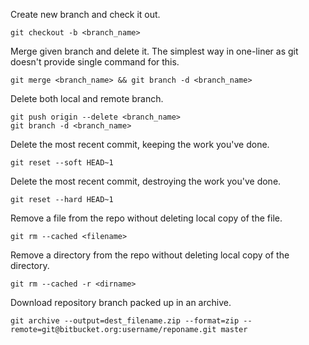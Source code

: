 Create new branch and check it out.

    git checkout -b <branch_name>

Merge given branch and delete it. The simplest way in one-liner as git doesn't provide single command for this.

    git merge <branch_name> && git branch -d <branch_name>
    
Delete both local and remote branch.

    git push origin --delete <branch_name>
    git branch -d <branch_name>

Delete the most recent commit, keeping the work you've done.

    git reset --soft HEAD~1

Delete the most recent commit, destroying the work you've done.

    git reset --hard HEAD~1

Remove a file from the repo without deleting local copy of the file.

    git rm --cached <filename>

Remove a directory from the repo without deleting local copy of the directory.

    git rm --cached -r <dirname>

Download repository branch packed up in an archive.

    git archive --output=dest_filename.zip --format=zip --remote=git@bitbucket.org:username/reponame.git master
